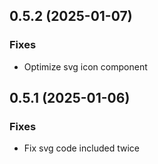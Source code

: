 ## 0.5.2 (2025-01-07)

### Fixes

- Optimize svg icon component

## 0.5.1 (2025-01-06)

### Fixes

- Fix svg code included twice
